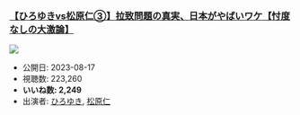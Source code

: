 ### [【ひろゆきvs松原仁③】拉致問題の真実、日本がやばいワケ【忖度なしの大激論】](https://www.youtube.com/watch?v=qq8QSnB2PK0)
[![](https://img.youtube.com/vi/qq8QSnB2PK0/sddefault.jpg)](https://www.youtube.com/watch?v=qq8QSnB2PK0)
-   公開日: 2023-08-17
-   視聴数: 223,260
-   **いいね数: 2,249**
-   出演者: [ひろゆき](/rehacq_fan/people/ひろゆき "wikilink"), [松原仁](/rehacq_fan/people/松原仁 "wikilink")
